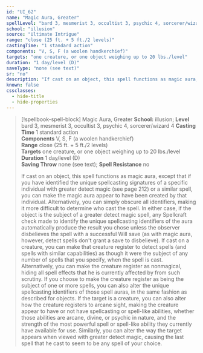 ```yaml
---
id: "UI_62"
name: "Magic Aura, Greater"
spellLevel: "bard 3, mesmerist 3, occultist 3, psychic 4, sorcerer/wizard 4"
school: "illusion"
source: "Ultimate Intrigue"
range: "close (25 ft. + 5 ft./2 levels)"
castingTime: "1 standard action"
components: "V, S, F (a woolen handkerchief)"
targets: "one creature, or one object weighing up to 20 lbs./level"
duration: "1 day/level (D)"
saveType: "none (see text)"
sr: "no"
description: "If cast on an object, this spell functions as magic aura, except that if you have identified the unique spellcasting signatures of a specific individual with greater detect magic (see page 212) or a similar spell, you can make the magic aura appear to have been created by that individual. Alternatively, you can simply obscure all identifiers, making it more difficult to determine who cast the spell. In either case, if the object is the subject of a greater detect magic spell, any Spellcraft check made to identify the unique spellcasting identifiers of the aura automatically produce the  result you chose unless the observer disbelieves the spell with a successful Will save (as with magic aura, however, detect spells don't grant a save to disbelieve).  If cast on a creature, you can make that creature register to detect spells (and spells with similar capabilities) as though it were the subject of any number of spells that you specify, when the spell is cast. Alternatively, you can make the creature register as nonmagical, hiding all spell effects that he is currently affected by from such scrutiny. If you choose to make the creature register as being the subject of one or more spells, you can also alter the unique spellcasting identifiers of those spell auras, in the same fashion as described for objects.  If the target is a creature, you can also alter how the creature registers to arcane sight, making the creature appear to have or not have spellcasting or spell-like abilities, whether those abilities are arcane, divine, or psychic in nature, and the strength of the most powerful spell or spell-like ability they currently have available for use. Similarly, you can alter the way the target appears when viewed with greater detect magic, causing the last spell that he cast to seem to be any spell of your choice."
known: false
cssclasses:
  - hide-title
  - hide-properties
---
```


> [!spellbook-spell-block] Magic Aura, Greater
> **School:** illusion; **Level** bard 3, mesmerist 3, occultist 3, psychic 4, sorcerer/wizard 4
> **Casting Time** 1 standard action  
> **Components** V, S, F (a woolen handkerchief)  
> **Range** close (25 ft. + 5 ft./2 levels)  
> **Targets** one creature, or one object weighing up to 20 lbs./level  
> **Duration** 1 day/level (D)  
> **Saving Throw** none (see text); **Spell Resistance** no
> 
> If cast on an object, this spell functions as magic aura, except that if you have identified the unique spellcasting signatures of a specific individual with greater detect magic (see page 212) or a similar spell, you can make the magic aura appear to have been created by that individual. Alternatively, you can simply obscure all identifiers, making it more difficult to determine who cast the spell. In either case, if the object is the subject of a greater detect magic spell, any Spellcraft check made to identify the unique spellcasting identifiers of the aura automatically produce the  result you chose unless the observer disbelieves the spell with a successful Will save (as with magic aura, however, detect spells don't grant a save to disbelieve).  If cast on a creature, you can make that creature register to detect spells (and spells with similar capabilities) as though it were the subject of any number of spells that you specify, when the spell is cast. Alternatively, you can make the creature register as nonmagical, hiding all spell effects that he is currently affected by from such scrutiny. If you choose to make the creature register as being the subject of one or more spells, you can also alter the unique spellcasting identifiers of those spell auras, in the same fashion as described for objects.  If the target is a creature, you can also alter how the creature registers to arcane sight, making the creature appear to have or not have spellcasting or spell-like abilities, whether those abilities are arcane, divine, or psychic in nature, and the strength of the most powerful spell or spell-like ability they currently have available for use. Similarly, you can alter the way the target appears when viewed with greater detect magic, causing the last spell that he cast to seem to be any spell of your choice.